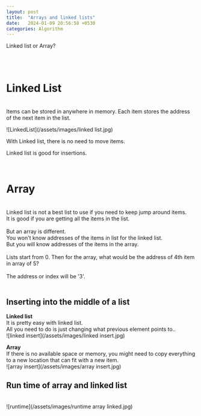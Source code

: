 ```yaml
---
layout: post
title:  "Arrays and linked lists"
date:   2024-01-09 20:56:58 +0530
categories: Algorithm
---
```

Linked list or Array?

\
<br>

# Linked List
\
Items can be stored in anywhere in memory.
Each item stores the address of the next item in the list.

![LinkedList](/assets/images/linked list.jpg)

With Linked list, there is no need to move items.

Linked list is good for insertions.

<br>

# Array
\
Linked list is not a best list to use if you need to keep jump around items.\
It is good if you are getting all the items in the list.
\
\
But an array is different.\
You won't know addresses of the items in list for the linked list.\
But you will know addresses of the items in the array.\
\
Lists start from 0. Then for the array, what would be the address of 4th item in array of 5?\
\
The address or index will be '3'.
\
<br>

## Inserting into the middle of a list

**Linked list**\
It is pretty easy with linked list.\
All you need to do is just changing what previous element points to..
\
![linked insert](/assets/images/linked insert.jpg)

**Array**\
If there is no available space or memory, you might need to copy everything to a new location that can fit with a new item.
\
![array insert](/assets/images/array insert.jpg)

## Run time of array and linked list
\
![runtime](/assets/images/runtime array linked.jpg)


<!--Check out the [Jekyll docs][jekyll-docs] for more info on how to get the most out of Jekyll. File all bugs/feature requests at [Jekyll’s GitHub repo][jekyll-gh]. If you have questions, you can ask them on [Jekyll Talk][jekyll-talk].-->
<!---->
<!--[jekyll-docs]: https://jekyllrb.com/docs/home-->
<!--[jekyll-gh]:   https://github.com/jekyll/jekyll-->
<!--[jekyll-talk]: https://talk.jekyllrb.com/-->
